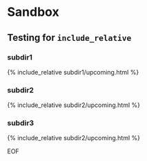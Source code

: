 # Sandbox  

## Testing for ```include_relative```  

### subdir1  
{% include_relative subdir1/upcoming.html %}  

### subdir2  
{% include_relative subdir2/upcoming.html %}  

### subdir3  
{% include_relative subdir2/upcoming.html %}  

EOF
